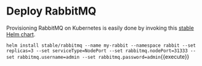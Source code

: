 # Deploy RabbitMQ #

Provisioning RabbitMQ on Kubernetes is easily done by invoking this [stable Helm chart](https://github.com/helm/charts/tree/master/stable/rabbitmq).  

`helm install stable/rabbitmq --name my-rabbit --namespace rabbit --set replicas=3 --set serviceType=NodePort --set rabbitmq.nodePort=31333 --set rabbitmq.username=admin --set rabbitmq.password=admin`{{execute}}
